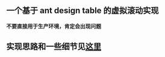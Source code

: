 ## 一个基于 ant design table 的虚拟滚动实现

**不要直接用于生产环境，肯定会出现问题**

## 实现思路和一些细节见[这里](https://judes.me/frontend/2019/09/17/infinite-table.html)
